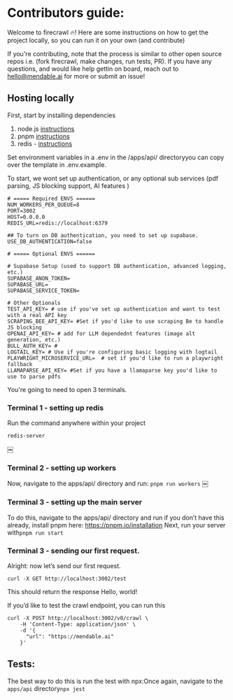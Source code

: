 
# Contributors guide: 

Welcome to firecrawl 🔥! Here are some instructions on how to get the project locally, so you can run it on your own (and contribute) 

If you're contributing, note that the process is similar to other open source repos i.e. (fork firecrawl, make changes, run tests, PR). If you have any questions, and would like help gettin on board, reach out to hello@mendable.ai for more or submit an issue!


## Hosting locally

First, start by installing dependencies
1. node.js [instructions](https://nodejs.org/en/learn/getting-started/how-to-install-nodejs)
2. pnpm [instructions](https://pnpm.io/installation)
3. redis - [instructions](https://redis.io/docs/latest/operate/oss_and_stack/install/install-redis/) 


Set environment variables in a .env  in the /apps/api/ directoryyou can copy over the template in .env.example.

To start, we wont set up authentication, or any optional sub services (pdf parsing, JS blocking support, AI features )

```.env 
# ===== Required ENVS ======
NUM_WORKERS_PER_QUEUE=8 
PORT=3002
HOST=0.0.0.0
REDIS_URL=redis://localhost:6379

## To turn on DB authentication, you need to set up supabase.
USE_DB_AUTHENTICATION=false

# ===== Optional ENVS ======

# Supabase Setup (used to support DB authentication, advanced logging, etc.)
SUPABASE_ANON_TOKEN= 
SUPABASE_URL= 
SUPABASE_SERVICE_TOKEN=

# Other Optionals
TEST_API_KEY= # use if you've set up authentication and want to test with a real API key
SCRAPING_BEE_API_KEY= #Set if you'd like to use scraping Be to handle JS blocking
OPENAI_API_KEY= # add for LLM dependednt features (image alt generation, etc.)
BULL_AUTH_KEY= #
LOGTAIL_KEY= # Use if you're configuring basic logging with logtail
PLAYWRIGHT_MICROSERVICE_URL=  # set if you'd like to run a playwright fallback
LLAMAPARSE_API_KEY= #Set if you have a llamaparse key you'd like to use to parse pdfs

```

You're going to need to open 3 terminals. 

### Terminal 1 - setting up redis

Run the command anywhere within your project

`redis-server`

￼
### Terminal 2 - setting up workers

Now, navigate to the apps/api/ directory and run:
`pnpm run workers`
￼
### Terminal 3 - setting up the main server


To do this, navigate to the apps/api/ directory and run if you don’t have this already, install pnpm here: https://pnpm.io/installation
Next, run your server with`pnpm run start`



### Terminal 3 - sending our first request.

Alright: now let’s send our first request.

```curl
curl -X GET http://localhost:3002/test
``` 
This should return the response Hello, world!


If you’d like to test the crawl endpoint, you can run this 

```curl
curl -X POST http://localhost:3002/v0/crawl \
    -H 'Content-Type: application/json' \
    -d '{
      "url": "https://mendable.ai"
    }'
```   
    
## Tests:

The best way to do this is run the test with npx:Once again, navigate to the `apps/api` directory`npx jest` 



